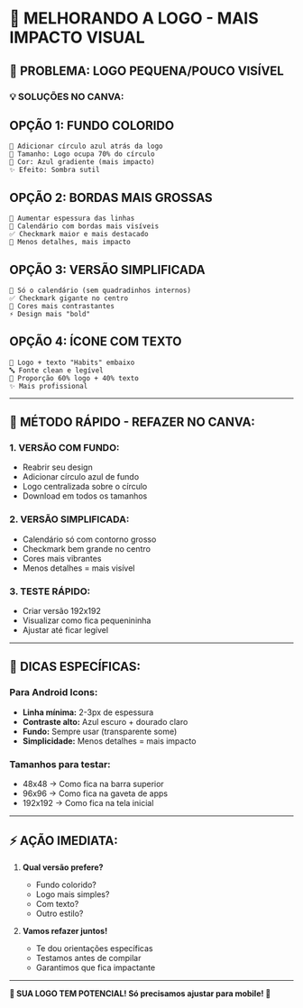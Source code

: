 # 🎨 MELHORANDO A LOGO - MAIS IMPACTO VISUAL

## 🚨 **PROBLEMA: LOGO PEQUENA/POUCO VISÍVEL**

### **💡 SOLUÇÕES NO CANVA:**

## **OPÇÃO 1: FUNDO COLORIDO**

```
🎨 Adicionar círculo azul atrás da logo
📏 Tamanho: Logo ocupa 70% do círculo
🔵 Cor: Azul gradiente (mais impacto)
✨ Efeito: Sombra sutil
```

## **OPÇÃO 2: BORDAS MAIS GROSSAS**

```
📐 Aumentar espessura das linhas
🔲 Calendário com bordas mais visíveis
✅ Checkmark maior e mais destacado
📝 Menos detalhes, mais impacto
```

## **OPÇÃO 3: VERSÃO SIMPLIFICADA**

```
📅 Só o calendário (sem quadradinhos internos)
✅ Checkmark gigante no centro
🎨 Cores mais contrastantes
⚡ Design mais "bold"
```

## **OPÇÃO 4: ÍCONE COM TEXTO**

```
📱 Logo + texto "Habits" embaixo
🔤 Fonte clean e legível
📏 Proporção 60% logo + 40% texto
✨ Mais profissional
```

---

## **🚀 MÉTODO RÁPIDO - REFAZER NO CANVA:**

### **1. VERSÃO COM FUNDO:**

- Reabrir seu design
- Adicionar círculo azul de fundo
- Logo centralizada sobre o círculo
- Download em todos os tamanhos

### **2. VERSÃO SIMPLIFICADA:**

- Calendário só com contorno grosso
- Checkmark bem grande no centro
- Cores mais vibrantes
- Menos detalhes = mais visível

### **3. TESTE RÁPIDO:**

- Criar versão 192x192
- Visualizar como fica pequenininha
- Ajustar até ficar legível

---

## **🎯 DICAS ESPECÍFICAS:**

### **Para Android Icons:**

- **Linha mínima:** 2-3px de espessura
- **Contraste alto:** Azul escuro + dourado claro
- **Fundo:** Sempre usar (transparente some)
- **Simplicidade:** Menos detalhes = mais impacto

### **Tamanhos para testar:**

- 48x48 → Como fica na barra superior
- 96x96 → Como fica na gaveta de apps
- 192x192 → Como fica na tela inicial

---

## **⚡ AÇÃO IMEDIATA:**

1. **Qual versão prefere?**

   - Fundo colorido?
   - Logo mais simples?
   - Com texto?
   - Outro estilo?

2. **Vamos refazer juntos!**
   - Te dou orientações específicas
   - Testamos antes de compilar
   - Garantimos que fica impactante

---

**🎨 SUA LOGO TEM POTENCIAL! Só precisamos ajustar para mobile! 📱**

